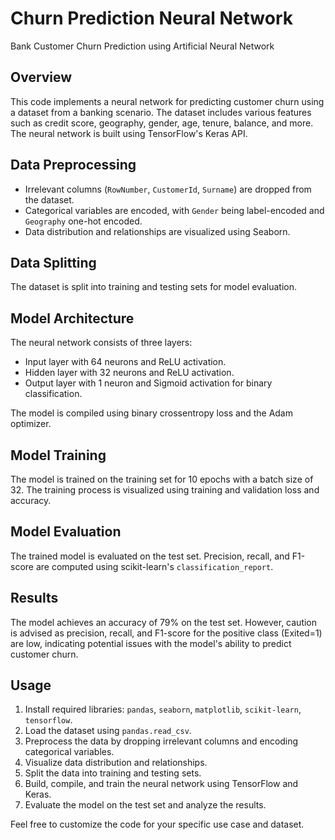 # Churn Prediction Neural Network
Bank Customer Churn Prediction using Artificial Neural Network

## Overview

This code implements a neural network for predicting customer churn using a dataset from a banking scenario. The dataset includes various features such as credit score, geography, gender, age, tenure, balance, and more. The neural network is built using TensorFlow's Keras API.

## Data Preprocessing

- Irrelevant columns (`RowNumber`, `CustomerId`, `Surname`) are dropped from the dataset.
- Categorical variables are encoded, with `Gender` being label-encoded and `Geography` one-hot encoded.
- Data distribution and relationships are visualized using Seaborn.

## Data Splitting

The dataset is split into training and testing sets for model evaluation.

## Model Architecture

The neural network consists of three layers:
- Input layer with 64 neurons and ReLU activation.
- Hidden layer with 32 neurons and ReLU activation.
- Output layer with 1 neuron and Sigmoid activation for binary classification.

The model is compiled using binary crossentropy loss and the Adam optimizer.

## Model Training

The model is trained on the training set for 10 epochs with a batch size of 32. The training process is visualized using training and validation loss and accuracy.

## Model Evaluation

The trained model is evaluated on the test set. Precision, recall, and F1-score are computed using scikit-learn's `classification_report`.

## Results

The model achieves an accuracy of 79% on the test set. However, caution is advised as precision, recall, and F1-score for the positive class (Exited=1) are low, indicating potential issues with the model's ability to predict customer churn.

## Usage

1. Install required libraries: `pandas`, `seaborn`, `matplotlib`, `scikit-learn`, `tensorflow`.
2. Load the dataset using `pandas.read_csv`.
3. Preprocess the data by dropping irrelevant columns and encoding categorical variables.
4. Visualize data distribution and relationships.
5. Split the data into training and testing sets.
6. Build, compile, and train the neural network using TensorFlow and Keras.
7. Evaluate the model on the test set and analyze the results.

Feel free to customize the code for your specific use case and dataset.
